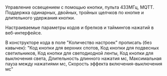 Управление освещением с помощью кнопки, пульта 433МГц, MQTT.
Поддержка одинарных, двойных, тройных щелчков по кнопке и длительного удержания кнопки.

Настраиваемые параметры кодов и брелков и таймингов нажатий в веб-интерфейсе.

В конструкторе кода в поле "Количество настроек" прописать (без кавычек):
"Код кнопки для верхних спотов, Код кнопки для подвесных светильников, Код кнопки для светодиодной ленты, Код кнопки для выключения света, Длительность длинного нажатия мс, Максимальная пауза между нажатиями мс, Скорость эффекта включения-выключения мс"
